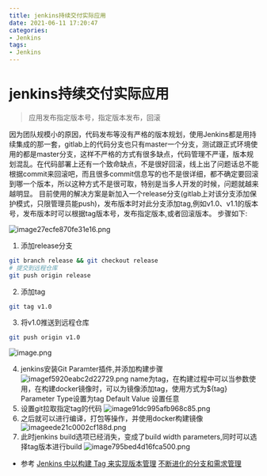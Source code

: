 ```yaml
---
title: jenkins持续交付实际应用
date: 2021-06-11 17:20:47
categories:
- Jenkins
tags:
- Jenkins
---
```


# jenkins持续交付实际应用
> 应用发布指定版本号，指定版本发布，回滚

因为团队规模小的原因，代码发布等没有严格的版本规划，使用Jenkins都是用持续集成的那一套，gitlab上的代码分支也只有master一个分支，测试跟正式环境使用的都是master分支，这样不严格的方式有很多缺点，代码管理不严谨，版本规划混乱。在代码部署上还有一个致命缺点，不是很好回滚，线上出了问题话总不能根据commit来回滚吧，而且很多commit信息写的也不是很详细，都不确定要回滚到哪一个版本，所以这种方式不是很可取，特别是当多人开发的时候，问题就越来越明显。
目前使用的解决方案是新加入一个release分支(gitlab上对该分支添加保护模式，只限管理员能push)，发布版本时对此分支添加tag,例如v1.0、v1.1的版本号，发布版本时可以根据tag版本号，发布指定版本,或者回滚版本。
步骤如下:

![image27ecfe870fe31e16.png](https://chevereto.zhuangzexin.top/images/2021/06/11/image27ecfe870fe31e16.png)
<!--more-->
1. 添加release分支
```bash
git branch release && git checkout release
# 提交到远程仓库
git push origin release
```
2. 添加tag
```bash
git tag v1.0
```
3. 将v1.0推送到远程仓库
```bash
git push origin v1.0
```
![image.png](https://chevereto.zhuangzexin.top/images/2021/06/11/image.png)

4. jenkins安装Git Paramter插件,并添加构建步骤
   ![imagef5920eabc2d22729.png](https://chevereto.zhuangzexin.top/images/2021/06/11/imagef5920eabc2d22729.png)
   name为tag，在构建过程中可以当参数使用，在构建docker镜像时，可以为镜像添加tag，使用方式为${tag}
   Parameter Type设置为tag
   Default Value 设置任意
5. 设置git拉取指定tag的代码
   ![image91dc995afb968c85.png](https://chevereto.zhuangzexin.top/images/2021/06/11/image91dc995afb968c85.png)
6. 之后就可以进行编译，打包等操作，并使用docker构建镜像
   ![imageede21c0002cf188d.png](https://chevereto.zhuangzexin.top/images/2021/06/11/imageede21c0002cf188d.png)
7. 此时jenkins build选项已经消失，变成了build width parameters,同时可以选择tag版本进行build
   ![image795bed4d16fca500.png](https://chevereto.zhuangzexin.top/images/2021/06/11/image795bed4d16fca500.png)

- 参考
  [Jenkins 中以构建 Tag 来实现版本管理](https://cloud.tencent.com/developer/article/1626574)
  [不断进化的分支和需求管理](https://cloud.tencent.com/developer/article/1467694)
